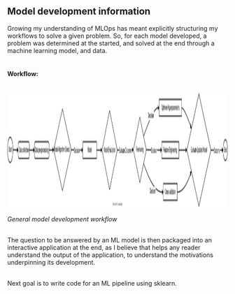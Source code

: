 ## Model development information
Growing my understanding of MLOps has meant explicitly structuring my workflows to solve a given problem. So, for each model developed, a problem was determined at the started, and solved at the end through a machine learning model, and data.<br><br>

#### Workflow:<br><br>
<img src="workflow.svg" alt="workflow" width="1200" height="260"/><br><br>
*General model development workflow*<br><br>

The question to be answered by an ML model is then packaged into an interactive application at the end, as I believe that helps any reader understand the output of the application, to understand the motivations underpinning its development.<br><br>

Next goal is to write code for an ML pipeline using sklearn.